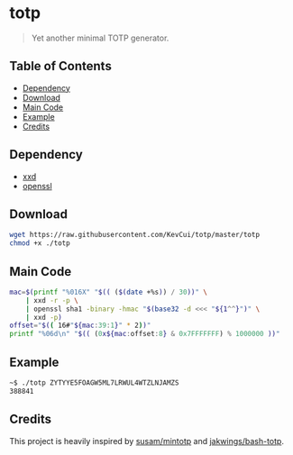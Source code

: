 # totp

> Yet another minimal TOTP generator.

## Table of Contents

- [Dependency](#dependency)
- [Download](#download)
- [Main Code](#main-code)
- [Example](#example)
- [Credits](#credits)

## Dependency

- [xxd](https://linux.die.net/man/1/xxd)
- [openssl](https://linux.die.net/man/1/openssl)

## Download

```bash
wget https://raw.githubusercontent.com/KevCui/totp/master/totp
chmod +x ./totp
```

## Main Code

```bash
mac=$(printf "%016X" "$(( ($(date +%s)) / 30))" \
    | xxd -r -p \
    | openssl sha1 -binary -hmac "$(base32 -d <<< "${1^^}")" \
    | xxd -p)
offset="$(( 16#"${mac:39:1}" * 2))"
printf "%06d\n" "$(( (0x${mac:offset:8} & 0x7FFFFFFF) % 1000000 ))"
```

## Example

```bash
~$ ./totp ZYTYYE5FOAGW5ML7LRWUL4WTZLNJAMZS
388841
```

## Credits

This project is heavily inspired by [susam/mintotp](https://github.com/susam/mintotp) and [jakwings/bash-totp](https://github.com/jakwings/bash-totp).

